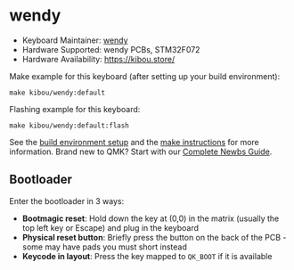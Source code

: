 # wendy

* Keyboard Maintainer: [wendy](https://kibou.store/)
* Hardware Supported: wendy PCBs, STM32F072
* Hardware Availability: https://kibou.store/

Make example for this keyboard (after setting up your build environment):

    make kibou/wendy:default

Flashing example for this keyboard:

    make kibou/wendy:default:flash

See the [build environment setup](https://docs.qmk.fm/#/getting_started_build_tools) and the [make instructions](https://docs.qmk.fm/#/getting_started_make_guide) for more information. Brand new to QMK? Start with our [Complete Newbs Guide](https://docs.qmk.fm/#/newbs).

## Bootloader

Enter the bootloader in 3 ways:

* **Bootmagic reset**: Hold down the key at (0,0) in the matrix (usually the top left key or Escape) and plug in the keyboard
* **Physical reset button**: Briefly press the button on the back of the PCB - some may have pads you must short instead
* **Keycode in layout**: Press the key mapped to `QK_BOOT` if it is available
